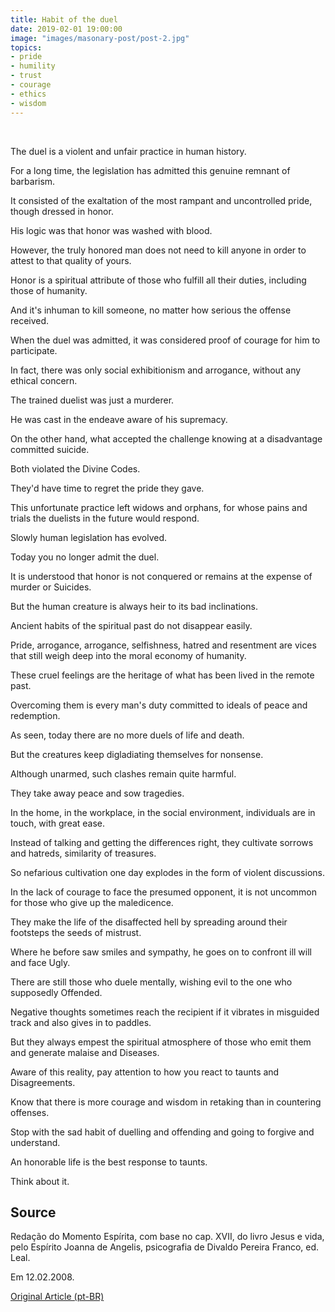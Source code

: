 ```yaml
---
title: Habit of the duel
date: 2019-02-01 19:00:00
image: "images/masonary-post/post-2.jpg"
topics: 
- pride
- humility
- trust
- courage
- ethics
- wisdom
---
```

 

The duel is a violent and unfair practice in human history.

For a long time, the legislation has admitted this genuine remnant of barbarism.

It consisted of the exaltation of the most rampant and uncontrolled pride, though
dressed in honor.

His logic was that honor was washed with blood.

However, the truly honored man does not need to kill anyone in order to
attest to that quality of yours.

Honor is a spiritual attribute of those who fulfill all their duties,
including those of humanity.

And it's inhuman to kill someone, no matter how serious the offense received.

When the duel was admitted, it was considered proof of courage for him to participate.

In fact, there was only social exhibitionism and arrogance, without any
ethical concern.

The trained duelist was just a murderer.

He was cast in the endeave aware of his supremacy.

On the other hand, what accepted the challenge knowing at a disadvantage committed suicide.

Both violated the Divine Codes.

They'd have time to regret the pride they gave.

This unfortunate practice left widows and orphans, for whose pains and trials the
duelists in the future would respond.

Slowly human legislation has evolved.

Today you no longer admit the duel.

It is understood that honor is not conquered or remains at the expense of murder or
Suicides.

But the human creature is always heir to its bad inclinations.

Ancient habits of the spiritual past do not disappear easily.

Pride, arrogance, arrogance, selfishness, hatred and resentment are vices that
still weigh deep into the moral economy of humanity.

These cruel feelings are the heritage of what has been lived in the remote past.

Overcoming them is every man's duty committed to ideals of peace and redemption.

As seen, today there are no more duels of life and death.

But the creatures keep digladiating themselves for nonsense.

Although unarmed, such clashes remain quite harmful.

They take away peace and sow tragedies.

In the home, in the workplace, in the social environment, individuals are in touch,
with great ease.

Instead of talking and getting the differences right, they cultivate sorrows and hatreds,
similarity of treasures.

So nefarious cultivation one day explodes in the form of violent discussions.

In the lack of courage to face the presumed opponent, it is not uncommon for those who
give up the maledicence.

They make the life of the disaffected hell by spreading around their footsteps the
seeds of mistrust.

Where he before saw smiles and sympathy, he goes on to confront ill will and face
Ugly.

There are still those who duele mentally, wishing evil to the one who supposedly
Offended.

Negative thoughts sometimes reach the recipient if it vibrates in
misguided track and also gives in to paddles.

But they always empest the spiritual atmosphere of those who emit them and generate malaise and
Diseases.

Aware of this reality, pay attention to how you react to taunts and
Disagreements.

Know that there is more courage and wisdom in retaking than in countering offenses.

Stop with the sad habit of duelling and offending and going to forgive and understand.

An honorable life is the best response to taunts.

Think about it.

## Source
Redação do Momento Espírita, com base
no cap. XVII, do livro Jesus e vida, pelo
Espírito Joanna de Angelis, psicografia
de Divaldo Pereira Franco, ed. Leal.

Em 12.02.2008.


[Original Article (pt-BR)](http://momento.com.br/pt/ler_texto.php?id=1761)
